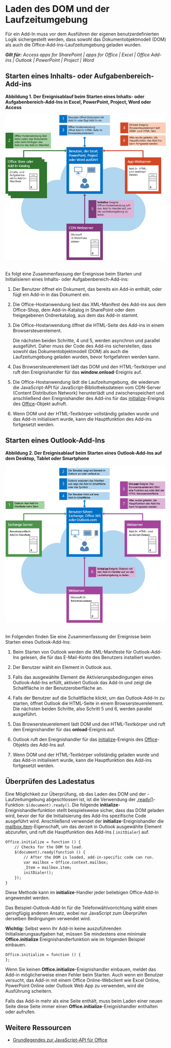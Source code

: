 
# Laden des DOM und der Laufzeitumgebung
Für ein Add-In muss vor dem Ausführen der eigenen benutzerdefinierten Logik sichergestellt werden, dass sowohl das Dokumentobjektmodell (DOM) als auch die Office-Add-Ins-Laufzeitumgebung geladen wurden. 

 _**Gilt für:** Access apps for SharePoint | apps for Office | Excel | Office Add-ins | Outlook | PowerPoint | Project | Word_


## Starten eines Inhalts- oder Aufgabenbereich-Add-ins



**Abbildung 1. Der Ereignisablauf beim Starten eines Inhalts- oder Aufgabenbereich-Add-Ins in Excel, PowerPoint, Project, Word oder Access**

![Ereignisablauf beim Starten der Inhalts-/Aufgabenbereich-App](../../images/off15appsdk_LoadingDOMAgaveRuntime.png)   

Es folgt eine Zusammenfassung der Ereignisse beim Starten und Initialisieren eines Inhalts- oder Aufgabenbereich-Add-ins: 



1. Der Benutzer öffnet ein Dokument, das bereits ein Add-in enthält, oder fügt ein Add-in in das Dokument ein.
    
2. Die Office-Hostanwendung liest das XML-Manifest des Add-ins aus dem Office-Shop, dem Add-in-Katalog in SharePoint oder dem freigegebenen Ordnerkatalog, aus dem das Add-in stammt.
    
3. Die Office-Hostanwendung öffnet die HTML-Seite des Add-ins in einem Browsersteuerelement.
    
    Die nächsten beiden Schritte, 4 und 5, werden asynchron und parallel ausgeführt. Daher muss der Code des Add-ins sicherstellen, dass sowohl das Dokumentobjektmodell (DOM) als auch die Laufzeitumgebung geladen wurden, bevor fortgefahren werden kann.
    
4. Das Browsersteuerelement lädt das DOM und den HTML-Textkörper und ruft den Ereignishandler für das  **window.onload**-Ereignis auf.
    
5. Die Office-Hostanwendung lädt die Laufzeitumgebung, die wiederum die JavaScript-API für JavaScript-Bibliotheksdateien vom CDN-Server (Content Distribution Network) herunterlädt und zwischenspeichert und anschließend den Ereignishandler des Add-ins für das [initialize](http://msdn.microsoft.com/library/727adf79-a0b5-48d2-99c7-6642c2c334fc%28Office.15%29.aspx)-Ereignis des [Office](http://msdn.microsoft.com/library/c490b13d-ee52-4291-af5d-f4a5a11d3af0%28Office.15%29.aspx)-Objekt aufruft.
    
6. Wenn DOM und der HTML-Textkörper vollständig geladen wurde und das Add-in initialisiert wurde, kann die Hauptfunktion des Add-ins fortgesetzt werden.
    

## Starten eines Outlook-Add-Ins



**Abbildung 2. Der Ereignisablauf beim Starten eines Outlook-Add-Ins auf dem Desktop, Tablet oder Smartphone**

![Ereignisablauf beim Starten einer Outlook-Mail-App](../../images/olowawecon15_LoadingDOMAgaveRuntime.png)   

Im Folgenden finden Sie eine Zusammenfassung der Ereignisse beim Starten eines Outlook-Add-Ins: 



1. Beim Starten von Outlook werden die XML-Manifeste für Outlook-Add-Ins gelesen, die für das E-Mail-Konto des Benutzers installiert wurden.
    
2. Der Benutzer wählt ein Element in Outlook aus.
    
3. Falls das ausgewählte Element die Aktivierungsbedingungen eines Outlook-Add-Ins erfüllt, aktiviert Outlook das Add-In und zeigt die Schaltfläche in der Benutzeroberfläche an.
    
4. Falls der Benutzer auf die Schaltfläche klickt, um das Outlook-Add-In zu starten, öffnet Outlook die HTML-Seite in einem Browsersteuerelement. Die nächsten beiden Schritte, also Schritt 5 und 6, werden parallel ausgeführt.
    
5. Das Browsersteuerelement lädt DOM und den HTML-Textkörper und ruft den Ereignishandler für das  **onload**-Ereignis auf.
    
6. Outlook ruft den Ereignishandler für das [initialize](http://msdn.microsoft.com/library/727adf79-a0b5-48d2-99c7-6642c2c334fc%28Office.15%29.aspx)-Ereignis des [Office](http://msdn.microsoft.com/library/c490b13d-ee52-4291-af5d-f4a5a11d3af0%28Office.15%29.aspx)-Objekts des Add-Ins auf.
    
7. Wenn DOM und der HTML-Textkörper vollständig geladen wurde und das Add-in initialisiert wurde, kann die Hauptfunktion des Add-ins fortgesetzt werden.
    

## Überprüfen des Ladestatus


Eine Möglichkeit zur Überprüfung, ob das Laden des DOM und der -Laufzeitumgebung abgeschlossen ist, ist die Verwendung der [.ready()](http://api.jquery.com/ready/)-Funktion:  `$(document).ready()`. Die folgende  **initialize**-Ereignishandlerfunktion stellt beispielsweise sicher, dass das DOM geladen wird, bevor der für die Initialisierung des Add-Ins spezifische Code ausgeführt wird. Anschließend verwendet der  **initialize**-Ereignishandler die [mailbox.item](../reference/outlook/Office.context.mailbox.item.md%28Office.15%29.md)-Eigenschaft, um das derzeit in Outlook ausgewählte Element abzurufen, und ruft die Hauptfunktion des Add-Ins ( `initDialer`) auf.


```
Office.initialize = function () {
    // Checks for the DOM to load.
    $(document).ready(function () {
        // After the DOM is loaded, add-in-specific code can run.
        var mailbox = Office.context.mailbox;
        _Item = mailbox.item;
        initDialer();
    });
}
```

Diese Methode kann im  **initialize**-Handler jeder beliebigen Office-Add-In angewendet werden.

Das Beispiel-Outlook-Add-In für die Telefonwählvorrichtung wählt einen geringfügig anderen Ansatz, wobei nur JavaScript zum Überprüfen derselben Bedingungen verwendet wird. 

 **Wichtig:** Selbst wenn Ihr Add-in keine auszuführenden Initialisierungsaufgaben hat, müssen Sie mindestens eine minimale **Office.initialize** Ereignishandlerfunktion wie im folgenden Beispiel einbauen.




```
Office.initialize = function () {
};
```

Wenn Sie keinen  **Office.initialize**-Ereignishandler einbauen, meldet das Add-in möglicherweise einen Fehler beim Starten. Auch wenn ein Benutzer versucht, das Add-in mit einem Office Online-Webclient wie Excel Online, PowerPoint Online oder Outlook Web App zu verwenden, wird die Ausführung scheitern. 

Falls das Add-in mehr als eine Seite enthält, muss beim Laden einer neuen Seite diese Seite immer einen  **Office.initialize**-Ereignishandler enthalten oder aufrufen.


## Weitere Ressourcen



- [Grundlegendes zur JavaScript-API für Office](../develop/understanding-the-javascript-api-for-office.md)
    
